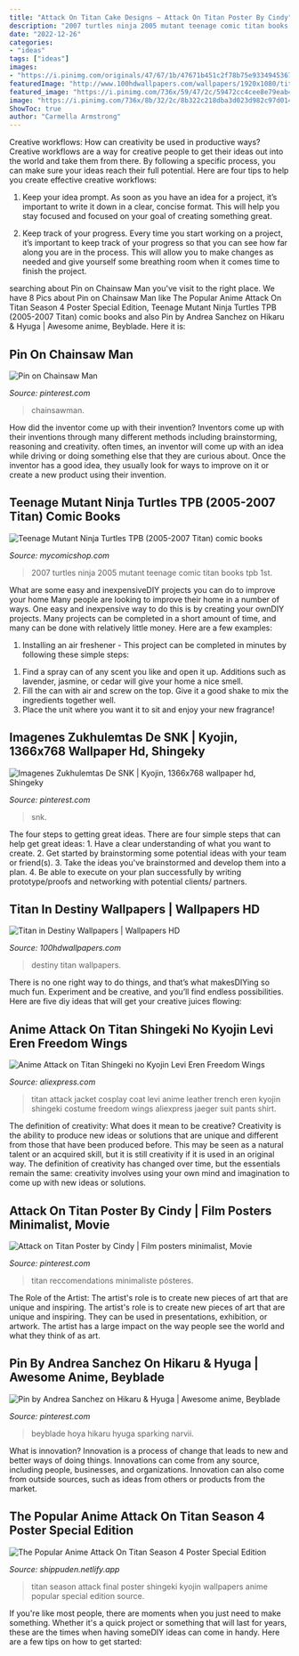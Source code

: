 ```yaml
---
title: "Attack On Titan Cake Designs ~ Attack On Titan Poster By Cindy"
description: "2007 turtles ninja 2005 mutant teenage comic titan books tpb 1st"
date: "2022-12-26"
categories:
- "ideas"
tags: ["ideas"]
images:
- "https://i.pinimg.com/originals/47/67/1b/47671b451c2f78b75e9334945367a04a.jpg"
featuredImage: "http://www.100hdwallpapers.com/wallpapers/1920x1080/titan_in_destiny-hd_wallpapers.jpg"
featured_image: "https://i.pinimg.com/736x/59/47/2c/59472cc4cee8e79eab4fe81c01178657.jpg"
image: "https://i.pinimg.com/736x/8b/32/2c/8b322c218dba3d023d982c97d0143a30.jpg"
ShowToc: true
author: "Carmella Armstrong"
---
```



Creative workflows: How can creativity be used in productive ways?
Creative workflows are a way for creative people to get their ideas out into the world and take them from there. By following a specific process, you can make sure your ideas reach their full potential. Here are four tips to help you create effective creative workflows:
1. Keep your idea prompt. As soon as you have an idea for a project, it’s important to write it down in a clear, concise format. This will help you stay focused and focused on your goal of creating something great.

2. Keep track of your progress. Every time you start working on a project, it’s important to keep track of your progress so that you can see how far along you are in the process. This will allow you to make changes as needed and give yourself some breathing room when it comes time to finish the project.


	

		
searching about Pin on Chainsaw Man you've visit to the right place. We have 8 Pics about Pin on Chainsaw Man like The Popular Anime Attack On Titan Season 4 Poster Special Edition, Teenage Mutant Ninja Turtles TPB (2005-2007 Titan) comic books and also Pin by Andrea Sanchez on Hikaru &amp; Hyuga | Awesome anime, Beyblade. Here it is:
		
    
## Pin On Chainsaw Man

<img loading=lazy src="https://i.pinimg.com/736x/8b/32/2c/8b322c218dba3d023d982c97d0143a30.jpg" onerror="this.onerror=null;this.src='https://tse3.mm.bing.net/th?id=OIP.2sfPkhB-IQmcNtLUc3GrUQHaMS&amp;pid=15.1';" alt="Pin on Chainsaw Man">

_Source: pinterest.com_

>chainsawman. 

	

How did the inventor come up with their invention?
Inventors come up with their inventions through many different methods including brainstorming, reasoning and creativity. often times, an inventor will come up with an idea while driving or doing something else that they are curious about. Once the inventor has a good idea, they usually look for ways to improve on it or create a new product using their invention.

    
## Teenage Mutant Ninja Turtles TPB (2005-2007 Titan) Comic Books

<img loading=lazy src="http://d1466nnw0ex81e.cloudfront.net/n_iv/600/927793.jpg" onerror="this.onerror=null;this.src='https://tse4.mm.bing.net/th?id=OIP.UGrWBzdBU6pXoMRfBVTQlgHaLM&amp;pid=15.1';" alt="Teenage Mutant Ninja Turtles TPB (2005-2007 Titan) comic books">

_Source: mycomicshop.com_

>2007 turtles ninja 2005 mutant teenage comic titan books tpb 1st. 

	

What are some easy and inexpensiveDIY projects you can do to improve your home
Many people are looking to improve their home in a number of ways. One easy and inexpensive way to do this is by creating your ownDIY projects. Many projects can be completed in a short amount of time, and many can be done with relatively little money. Here are a few examples: 
1. Installing an air freshener - This project can be completed in minutes by following these simple steps: 

1) Find a spray can of any scent you like and open it up. Additions such as lavender, jasmine, or cedar will give your home a nice smell. 
2) Fill the can with air and screw on the top. Give it a good shake to mix the ingredients together well. 
3) Place the unit where you want it to sit and enjoy your new fragrance!

    
## Imagenes Zukhulemtas De SNK | Kyojin, 1366x768 Wallpaper Hd, Shingeky

<img loading=lazy src="https://i.pinimg.com/736x/3e/81/fe/3e81fee03610faa53cca88dc2007f1f7.jpg" onerror="this.onerror=null;this.src='https://tse2.mm.bing.net/th?id=OIP.o1rB1DYZCJPLT8PpTgvZzwHaEo&amp;pid=15.1';" alt="Imagenes Zukhulemtas De SNK | Kyojin, 1366x768 wallpaper hd, Shingeky">

_Source: pinterest.com_

>snk. 

	

The four steps to getting great ideas.
There are four simple steps that can help get great ideas: 1. Have a clear understanding of what you want to create.
2. Get started by brainstorming some potential ideas with your team or friend(s).
3. Take the ideas you've brainstormed and develop them into a plan. 
4. Be able to execute on your plan successfully by writing prototype/proofs and networking with potential clients/ partners.

    
## Titan In Destiny Wallpapers | Wallpapers HD

<img loading=lazy src="http://www.100hdwallpapers.com/wallpapers/1920x1080/titan_in_destiny-hd_wallpapers.jpg" onerror="this.onerror=null;this.src='https://tse2.mm.bing.net/th?id=OIP.km20lLzqezbsCQnC0r9w-gHaEK&amp;pid=15.1';" alt="Titan in Destiny Wallpapers | Wallpapers HD">

_Source: 100hdwallpapers.com_

>destiny titan wallpapers. 

	

There is no one right way to do things, and that’s what makesDIYing so much fun. Experiment and be creative, and you’ll find endless possibilities. Here are five diy ideas that will get your creative juices flowing:

    
## Anime Attack On Titan Shingeki No Kyojin Levi Eren Freedom Wings

<img loading=lazy src="https://ae01.alicdn.com/kf/HTB1sXl5RVXXXXXBXpXXq6xXFXXXy/Anime-Attack-on-Titan-Shingeki-no-Kyojin-Levi-Eren-Freedom-Wings-Leather-Jacket-cosplay-Trench-Free.jpg" onerror="this.onerror=null;this.src='https://tse1.mm.bing.net/th?id=OIP.NgFJYASy3uGepmzzTXsTuwHaId&amp;pid=15.1';" alt="Anime Attack on Titan Shingeki no Kyojin Levi Eren Freedom Wings">

_Source: aliexpress.com_

>titan attack jacket cosplay coat levi anime leather trench eren kyojin shingeki costume freedom wings aliexpress jaeger suit pants shirt. 

	

The definition of creativity: What does it mean to be creative?
Creativity is the ability to produce new ideas or solutions that are unique and different from those that have been produced before. This may be seen as a natural talent or an acquired skill, but it is still creativity if it is used in an original way. The definition of creativity has changed over time, but the essentials remain the same: creativity involves using your own mind and imagination to come up with new ideas or solutions.

    
## Attack On Titan Poster By Cindy | Film Posters Minimalist, Movie

<img loading=lazy src="https://i.pinimg.com/736x/39/de/2e/39de2ee4f8008f4dc06a4ebcd2f69e65.jpg" onerror="this.onerror=null;this.src='https://tse2.mm.bing.net/th?id=OIP.-xfJvNfiy9TUMaI0F9H87QHaLG&amp;pid=15.1';" alt="Attack on Titan Poster by Cindy | Film posters minimalist, Movie">

_Source: pinterest.com_

>titan reccomendations minimaliste pósteres. 

	

The Role of the Artist: The artist's role is to create new pieces of art that are unique and inspiring.
The artist's role is to create new pieces of art that are unique and inspiring. They can be used in presentations, exhibition, or artwork. The artist has a large impact on the way people see the world and what they think of as art.

    
## Pin By Andrea Sanchez On Hikaru &amp; Hyuga | Awesome Anime, Beyblade

<img loading=lazy src="https://i.pinimg.com/736x/59/47/2c/59472cc4cee8e79eab4fe81c01178657.jpg" onerror="this.onerror=null;this.src='https://tse4.mm.bing.net/th?id=OIP.jw2wtsXT0WhaqjZAp55NpQHaK-&amp;pid=15.1';" alt="Pin by Andrea Sanchez on Hikaru &amp; Hyuga | Awesome anime, Beyblade">

_Source: pinterest.com_

>beyblade hoya hikaru hyuga sparking narvii. 

	

What is innovation?
Innovation is a process of change that leads to new and better ways of doing things. Innovations can come from any source, including people, businesses, and organizations. Innovation can also come from outside sources, such as ideas from others or products from the market.

    
## The Popular Anime Attack On Titan Season 4 Poster Special Edition

<img loading=lazy src="https://i.pinimg.com/originals/47/67/1b/47671b451c2f78b75e9334945367a04a.jpg" onerror="this.onerror=null;this.src='https://tse3.mm.bing.net/th?id=OIP.DtyS3425RaeVq4lf82NAkgHaKb&amp;pid=15.1';" alt="The Popular Anime Attack On Titan Season 4 Poster Special Edition">

_Source: shippuden.netlify.app_

>titan season attack final poster shingeki kyojin wallpapers anime popular special edition source. 

	

If you're like most people, there are moments when you just need to make something. Whether it's a quick project or something that will last for years, these are the times when having someDIY ideas can come in handy. Here are a few tips on how to get started:

